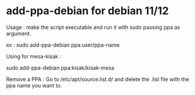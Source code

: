 # add-ppa-debian for debian 11/12

Usage : make the script executable and run it with sudo passing ppa as argument.

ex : 
sudo add-ppa-debian ppa:user/ppa-name

Using for mesa-kisak :

sudo add-ppa-debian ppa:kisak/kisak-mesa

Remove a PPA :
Go to /etc/apt/source.list.d/ and delete the .list file with the ppa name you want to.
